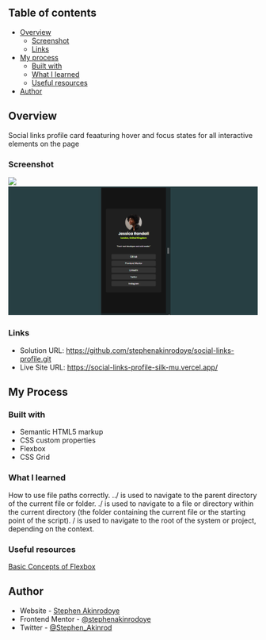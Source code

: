## Table of contents

- [Overview](#overview)
  - [Screenshot](#screenshot)
  - [Links](#links)
- [My process](#my-process)
  - [Built with](#built-with)
  - [What I learned](#what-i-learned)
  - [Useful resources](#useful-resources)
- [Author](#author)


## Overview

Social links profile card feaaturing hover and focus states for all interactive elements on the page

### Screenshot

![](./images/desktop-view.png.jpg)
![](./images/mobile-view.png)

### Links

- Solution URL: https://github.com/stephenakinrodoye/social-links-profile.git
- Live Site URL: https://social-links-profile-silk-mu.vercel.app/

## My Process

### Built with

- Semantic HTML5 markup
- CSS custom properties
- Flexbox
- CSS Grid

### What I learned

How to use file paths correctly.
../ is used to navigate to the parent directory of the current file or folder.
./ is used to navigate to a file or directory within the current directory (the folder containing the current file or the starting point of the script).
/ is used to navigate to the root of the system or project, depending on the context.

### Useful resources
[Basic Concepts of Flexbox](https://developer.mozilla.org/en-US/docs/Web/CSS/CSS_flexible_box_layout/Basic_concepts_of_flexbox.)

## Author

- Website - [Stephen Akinrodoye](https://stephenakinrodoye-dev.vercel.app/)
- Frontend Mentor - [@stephenakinrodoye](https://www.frontendmentor.io/profile/stephenakinrodoye)
- Twitter - [@Stephen_Akinrod](https://x.com/Stephen_Akinrod)



